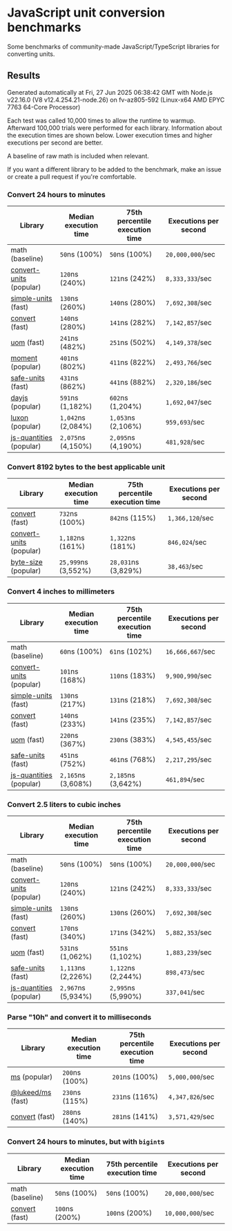 # JavaScript unit conversion benchmarks

Some benchmarks of community-made JavaScript/TypeScript libraries for converting units.

## Results

<!-- beginblock(results) -->

Generated automatically at Fri, 27 Jun 2025 06:38:42 GMT with Node.js v22.16.0 (V8 v12.4.254.21-node.26) on fv-az805-592 (Linux-x64 AMD EPYC 7763 64-Core Processor)

Each test was called 10,000 times to allow the runtime to warmup.
Afterward 100,000 trials were performed for each library.
Information about the execution times are shown below.
Lower execution times and higher executions per second are better.

A baseline of raw math is included when relevant.

If you want a different library to be added to the benchmark, make an issue or create a pull request if you're comfortable.

### Convert 24 hours to minutes

| Library                                                            | Median execution time | 75th percentile execution time | Executions per second |
| ------------------------------------------------------------------ | --------------------- | ------------------------------ | --------------------- |
| math (baseline)                                                    | `50`ns (100%)         | `50`ns (100%)                  | `20,000,000`/sec      |
| [convert-units](https://npmjs.com/package/convert-units) (popular) | `120`ns (240%)        | `121`ns (242%)                 | `8,333,333`/sec       |
| [simple-units](https://npmjs.com/package/simple-units) (fast)      | `130`ns (260%)        | `140`ns (280%)                 | `7,692,308`/sec       |
| [convert](https://npmjs.com/package/convert) (fast)                | `140`ns (280%)        | `141`ns (282%)                 | `7,142,857`/sec       |
| [uom](https://npmjs.com/package/uom) (fast)                        | `241`ns (482%)        | `251`ns (502%)                 | `4,149,378`/sec       |
| [moment](https://npmjs.com/package/moment) (popular)               | `401`ns (802%)        | `411`ns (822%)                 | `2,493,766`/sec       |
| [safe-units](https://npmjs.com/package/safe-units) (fast)          | `431`ns (862%)        | `441`ns (882%)                 | `2,320,186`/sec       |
| [dayjs](https://npmjs.com/package/dayjs) (popular)                 | `591`ns (1,182%)      | `602`ns (1,204%)               | `1,692,047`/sec       |
| [luxon](https://npmjs.com/package/luxon) (popular)                 | `1,042`ns (2,084%)    | `1,053`ns (2,106%)             | `959,693`/sec         |
| [js-quantities](https://npmjs.com/package/js-quantities) (popular) | `2,075`ns (4,150%)    | `2,095`ns (4,190%)             | `481,928`/sec         |

### Convert 8192 bytes to the best applicable unit

| Library                                                            | Median execution time | 75th percentile execution time | Executions per second |
| ------------------------------------------------------------------ | --------------------- | ------------------------------ | --------------------- |
| [convert](https://npmjs.com/package/convert) (fast)                | `732`ns (100%)        | `842`ns (115%)                 | `1,366,120`/sec       |
| [convert-units](https://npmjs.com/package/convert-units) (popular) | `1,182`ns (161%)      | `1,322`ns (181%)               | `846,024`/sec         |
| [byte-size](https://npmjs.com/package/byte-size) (popular)         | `25,999`ns (3,552%)   | `28,031`ns (3,829%)            | `38,463`/sec          |

### Convert 4 inches to millimeters

| Library                                                            | Median execution time | 75th percentile execution time | Executions per second |
| ------------------------------------------------------------------ | --------------------- | ------------------------------ | --------------------- |
| math (baseline)                                                    | `60`ns (100%)         | `61`ns (102%)                  | `16,666,667`/sec      |
| [convert-units](https://npmjs.com/package/convert-units) (popular) | `101`ns (168%)        | `110`ns (183%)                 | `9,900,990`/sec       |
| [simple-units](https://npmjs.com/package/simple-units) (fast)      | `130`ns (217%)        | `131`ns (218%)                 | `7,692,308`/sec       |
| [convert](https://npmjs.com/package/convert) (fast)                | `140`ns (233%)        | `141`ns (235%)                 | `7,142,857`/sec       |
| [uom](https://npmjs.com/package/uom) (fast)                        | `220`ns (367%)        | `230`ns (383%)                 | `4,545,455`/sec       |
| [safe-units](https://npmjs.com/package/safe-units) (fast)          | `451`ns (752%)        | `461`ns (768%)                 | `2,217,295`/sec       |
| [js-quantities](https://npmjs.com/package/js-quantities) (popular) | `2,165`ns (3,608%)    | `2,185`ns (3,642%)             | `461,894`/sec         |

### Convert 2.5 liters to cubic inches

| Library                                                            | Median execution time | 75th percentile execution time | Executions per second |
| ------------------------------------------------------------------ | --------------------- | ------------------------------ | --------------------- |
| math (baseline)                                                    | `50`ns (100%)         | `50`ns (100%)                  | `20,000,000`/sec      |
| [convert-units](https://npmjs.com/package/convert-units) (popular) | `120`ns (240%)        | `121`ns (242%)                 | `8,333,333`/sec       |
| [simple-units](https://npmjs.com/package/simple-units) (fast)      | `130`ns (260%)        | `130`ns (260%)                 | `7,692,308`/sec       |
| [convert](https://npmjs.com/package/convert) (fast)                | `170`ns (340%)        | `171`ns (342%)                 | `5,882,353`/sec       |
| [uom](https://npmjs.com/package/uom) (fast)                        | `531`ns (1,062%)      | `551`ns (1,102%)               | `1,883,239`/sec       |
| [safe-units](https://npmjs.com/package/safe-units) (fast)          | `1,113`ns (2,226%)    | `1,122`ns (2,244%)             | `898,473`/sec         |
| [js-quantities](https://npmjs.com/package/js-quantities) (popular) | `2,967`ns (5,934%)    | `2,995`ns (5,990%)             | `337,041`/sec         |

### Parse "10h" and convert it to milliseconds

| Library                                                   | Median execution time | 75th percentile execution time | Executions per second |
| --------------------------------------------------------- | --------------------- | ------------------------------ | --------------------- |
| [ms](https://npmjs.com/package/ms) (popular)              | `200`ns (100%)        | `201`ns (100%)                 | `5,000,000`/sec       |
| [@lukeed/ms](https://npmjs.com/package/@lukeed/ms) (fast) | `230`ns (115%)        | `231`ns (116%)                 | `4,347,826`/sec       |
| [convert](https://npmjs.com/package/convert) (fast)       | `280`ns (140%)        | `281`ns (141%)                 | `3,571,429`/sec       |

### Convert 24 hours to minutes, but with `bigint`s

| Library                                             | Median execution time | 75th percentile execution time | Executions per second |
| --------------------------------------------------- | --------------------- | ------------------------------ | --------------------- |
| math (baseline)                                     | `50`ns (100%)         | `50`ns (100%)                  | `20,000,000`/sec      |
| [convert](https://npmjs.com/package/convert) (fast) | `100`ns (200%)        | `100`ns (200%)                 | `10,000,000`/sec      |

<!-- endblock(results) -->
